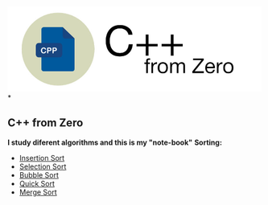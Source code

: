 [![Logo](https://raw.githubusercontent.com/ogycode/CPPFromZero/master/merch/logo.jpg)](https://github.com/ogycode/Algorithms)*

## C++ from Zero
**I study diferent algorithms and this is my "note-book"**
**Sorting:**

 - [Insertion Sort](https://github.com/ogycode/Algorithms/tree/master/src/Algorithms/InsertionSort)
 - [Selection Sort](https://github.com/ogycode/Algorithms/tree/master/src/Algorithms/SelectionSort)
 - [Bubble Sort](https://github.com/ogycode/Algorithms/tree/master/src/Algorithms/BubbleSort)
 - [Quick Sort](https://github.com/ogycode/Algorithms/tree/master/src/Algorithms/QuickSort)
 - [Merge Sort](https://github.com/ogycode/Algorithms/tree/master/src/Algorithms/MergeSort)